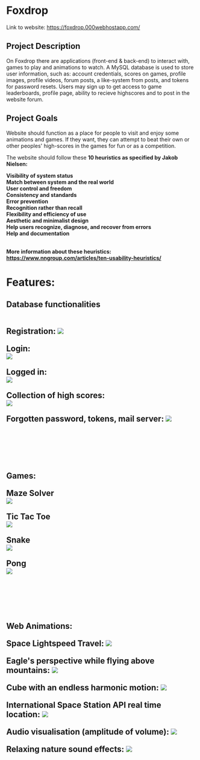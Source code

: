 # Foxdrop
Link to website:
https://foxdrop.000webhostapp.com/

## Project Description
On Foxdrop there are applications (front-end & back-end) to interact with, games to play and animations to watch. A MySQL database is used to store user information, such as: account credentials, scores on games, profile images, profile videos, forum posts, a like-system from posts, and tokens for password resets. Users may sign up to get access to game leaderboards, profile page, ability to recieve highscores and to post in the website forum.

## Project Goals
Website should function as a place for people to visit and enjoy some animations and games. If they want, they can attempt to beat their own or other peoples' high-scores in the games for fun or as a competition.

The website should follow these <b>10 heuristics as specified by Jakob Nielsen:

<b>
Visibility of system status <br>
Match between system and the real world <br>
User control and freedom <br>
Consistency and standards <br>
Error prevention <br>
Recognition rather than recall <br>
Flexibility and efficiency of use <br>
Aesthetic and minimalist design <br>
Help users recognize, diagnose, and recover from errors <br>
Help and documentation <br>
<br>

More information about these heuristics: <br>
https://www.nngroup.com/articles/ten-usability-heuristics/

<h1> Features:


<h2> Database functionalities <br> <br>

Registration:
![](assets/README-89edb556.PNG)


Login: <br>
![](assets/README-79218f64.PNG)

Logged in: <br>
![](assets/README-759211cd.png)

Collection of high scores: <br>
![](assets/README-217e2d5a.PNG)


Forgotten password, tokens, mail server:
![](assets/README-dca6d69b.PNG)

<br>
<br>
<br>

<h2> Games: <br>

Maze Solver <br>![](assets/README-a23915d8.jpg)

Tic Tac Toe <br>
![](assets/README-2413b152.png)

Snake <br>
![](assets/README-1a481945.jpg)

Pong <br>
![](assets/README-e1c635d6.png)

<br>
<br>
<br>

<h2> Web Animations: <br>

Space Lightspeed Travel:
![](assets/README-d9c65a14.PNG)

Eagle's perspective while flying above mountains:
![](assets/README-1136a290.PNG)

Cube with an endless harmonic motion:
![](assets/README-c0c6689c.png)

International Space Station API real time location:
![](assets/README-38673331.png)

Audio visualisation (amplitude of volume):
![](assets/README-11f84947.png)

Relaxing nature sound effects:
![](assets/README-b594489d.png)
